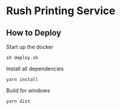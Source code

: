 # Rush Printing Service



## How to Deploy

Start up the docker

```ashell
sh deploy.sh
```

Install all dependencies

```shell
yarn install
```

Build for windows

```build 
yarn dist
```
